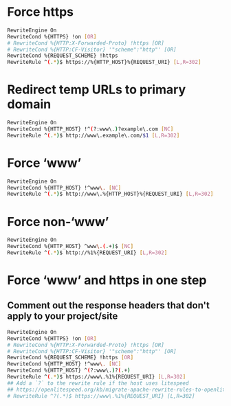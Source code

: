 # Force https
```sh
RewriteEngine On
RewriteCond %{HTTPS} !on [OR]
# RewriteCond %{HTTP:X-Forwarded-Proto} !https [OR]
# RewriteCond %{HTTP:CF-Visitor} '"scheme":"http"' [OR]
RewriteCond %{REQUEST_SCHEME} !https
RewriteRule ^(.*)$ https://%{HTTP_HOST}%{REQUEST_URI} [L,R=302]
```

# Redirect temp URLs to primary domain
```sh
RewriteEngine On
RewriteCond %{HTTP_HOST} !^(?:www\.)?example\.com [NC]
RewriteRule ^(.*)$ http://www\.example\.com/$1 [L,R=302]
```

# Force ‘www’
```sh
RewriteEngine On
RewriteCond %{HTTP_HOST} !^www\. [NC]
RewriteRule ^(.*)$ http://www\.%{HTTP_HOST}%{REQUEST_URI} [L,R=302]
```

# Force non-‘www’
```sh
RewriteEngine On
RewriteCond %{HTTP_HOST} ^www\.(.+)$ [NC]
RewriteRule ^(.*)$ http://%1%{REQUEST_URI} [L,R=302]
``````

# Force ‘www’ and https in one step
## Comment out the response headers that don't apply to your project/site
```sh
RewriteEngine On
RewriteCond %{HTTPS} !on [OR]
# RewriteCond %{HTTP:X-Forwarded-Proto} !https [OR]
# RewriteCond %{HTTP:CF-Visitor} '"scheme":"http"' [OR]
RewriteCond %{REQUEST_SCHEME} !https [OR]
RewriteCond %{HTTP_HOST} !^www\. [NC]
RewriteCond %{HTTP_HOST} ^(?:www\.)?(.+)
RewriteRule ^(.*)$ https://www\.%1%{REQUEST_URI} [L,R=302]
## Add a `?` to the rewrite rule if the host uses litespeed
## https://openlitespeed.org/kb/migrate-apache-rewrite-rules-to-openlitespeed/#2_Migrate_from_Apache_Document_Root_htaccess_to_OpenLiteSpeed_Vhost_Rewrite_Tab
# RewriteRule ^?(.*)$ https://www\.%1%{REQUEST_URI} [L,R=302]
```
